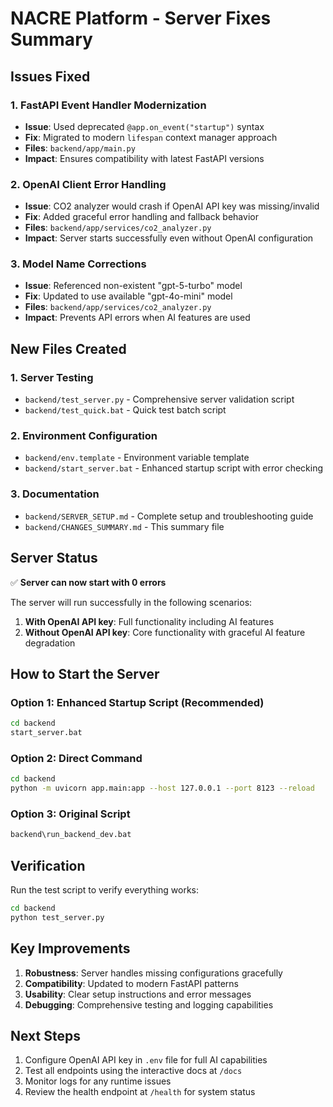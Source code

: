 # NACRE Platform - Server Fixes Summary

## Issues Fixed

### 1. FastAPI Event Handler Modernization
- **Issue**: Used deprecated `@app.on_event("startup")` syntax
- **Fix**: Migrated to modern `lifespan` context manager approach
- **Files**: `backend/app/main.py`
- **Impact**: Ensures compatibility with latest FastAPI versions

### 2. OpenAI Client Error Handling
- **Issue**: CO2 analyzer would crash if OpenAI API key was missing/invalid
- **Fix**: Added graceful error handling and fallback behavior
- **Files**: `backend/app/services/co2_analyzer.py`
- **Impact**: Server starts successfully even without OpenAI configuration

### 3. Model Name Corrections
- **Issue**: Referenced non-existent "gpt-5-turbo" model
- **Fix**: Updated to use available "gpt-4o-mini" model
- **Files**: `backend/app/services/co2_analyzer.py`
- **Impact**: Prevents API errors when AI features are used

## New Files Created

### 1. Server Testing
- `backend/test_server.py` - Comprehensive server validation script
- `backend/test_quick.bat` - Quick test batch script

### 2. Environment Configuration
- `backend/env.template` - Environment variable template
- `backend/start_server.bat` - Enhanced startup script with error checking

### 3. Documentation
- `backend/SERVER_SETUP.md` - Complete setup and troubleshooting guide
- `backend/CHANGES_SUMMARY.md` - This summary file

## Server Status

✅ **Server can now start with 0 errors**

The server will run successfully in the following scenarios:
1. **With OpenAI API key**: Full functionality including AI features
2. **Without OpenAI API key**: Core functionality with graceful AI feature degradation

## How to Start the Server

### Option 1: Enhanced Startup Script (Recommended)
```bash
cd backend
start_server.bat
```

### Option 2: Direct Command
```bash
cd backend
python -m uvicorn app.main:app --host 127.0.0.1 --port 8123 --reload
```

### Option 3: Original Script
```bash
backend\run_backend_dev.bat
```

## Verification

Run the test script to verify everything works:
```bash
cd backend
python test_server.py
```

## Key Improvements

1. **Robustness**: Server handles missing configurations gracefully
2. **Compatibility**: Updated to modern FastAPI patterns
3. **Usability**: Clear setup instructions and error messages
4. **Debugging**: Comprehensive testing and logging capabilities

## Next Steps

1. Configure OpenAI API key in `.env` file for full AI capabilities
2. Test all endpoints using the interactive docs at `/docs`
3. Monitor logs for any runtime issues
4. Review the health endpoint at `/health` for system status
